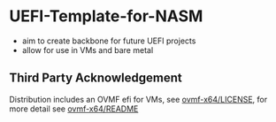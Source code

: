 # UEFI-Template-for-NASM

- aim to create backbone for future UEFI projects
- allow for use in VMs and bare metal

## Third Party Acknowledgement

Distribution includes an OVMF efi for VMs, see [ovmf-x64/LICENSE](ovmf-x64/LICENSE), for more detail see [ovmf-x64/README](ovmf-x64/README)
